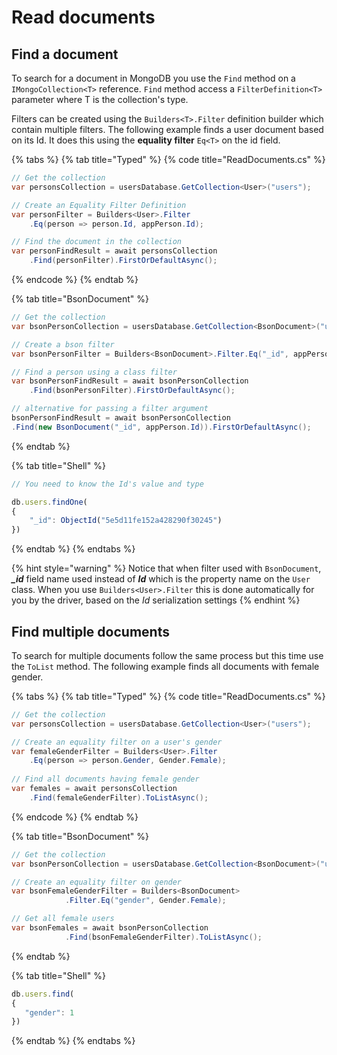 # Read documents

## Find a document

To search for a document in MongoDB you use the `Find` method on a `IMongoCollection<T>` reference. `Find` method access a `FilterDefinition<T>` parameter where T is the collection's type. 

Filters can be created using the `Builders<T>.Filter` definition builder which contain multiple filters. The following example finds a user document based on its Id. It does this using the **equality filter** `Eq<T>` on the id field.

{% tabs %}
{% tab title="Typed" %}
{% code title="ReadDocuments.cs" %}
```csharp
// Get the collection
var personsCollection = usersDatabase.GetCollection<User>("users");

// Create an Equality Filter Definition
var personFilter = Builders<User>.Filter
    .Eq(person => person.Id, appPerson.Id);

// Find the document in the collection    
var personFindResult = await personsCollection
    .Find(personFilter).FirstOrDefaultAsync();
```
{% endcode %}
{% endtab %}

{% tab title="BsonDocument" %}
```csharp
// Get the collection
var bsonPersonCollection = usersDatabase.GetCollection<BsonDocument>("users");

// Create a bson filter
var bsonPersonFilter = Builders<BsonDocument>.Filter.Eq("_id", appPerson.Id);

// Find a person using a class filter
var bsonPersonFindResult = await bsonPersonCollection
    .Find(bsonPersonFilter).FirstOrDefaultAsync();

// alternative for passing a filter argument
bsonPersonFindResult = await bsonPersonCollection
.Find(new BsonDocument("_id", appPerson.Id)).FirstOrDefaultAsync();
```
{% endtab %}

{% tab title="Shell" %}
```javascript
// You need to know the Id's value and type

db.users.findOne(
{
    "_id": ObjectId("5e5d11fe152a428290f30245")
})
```
{% endtab %}
{% endtabs %}

{% hint style="warning" %}
 Notice that when filter used with `BsonDocument`, _**\_id**_  field name used instead of _**Id**_ which is the property name on the `User` class. When you use `Builders<User>.Filter` this is done automatically for you by the driver, based on the _Id_ serialization settings
{% endhint %}

## Find multiple documents

To search for multiple documents follow the same process but this time use the `ToList` method. The following example finds all documents with female gender.

{% tabs %}
{% tab title="Typed" %}
{% code title="ReadDocuments.cs" %}
```csharp
// Get the collection
var personsCollection = usersDatabase.GetCollection<User>("users");

// Create an equality filter on a user's gender
var femaleGenderFilter = Builders<User>.Filter
    .Eq(person => person.Gender, Gender.Female);
    
// Find all documents having female gender
var females = await personsCollection
    .Find(femaleGenderFilter).ToListAsync();
```
{% endcode %}
{% endtab %}

{% tab title="BsonDocument" %}
```csharp
// Get the collection
var bsonPersonCollection = usersDatabase.GetCollection<BsonDocument>("users");

// Create an equality filter on gender
var bsonFemaleGenderFilter = Builders<BsonDocument>
            .Filter.Eq("gender", Gender.Female);

// Get all female users
var bsonFemales = await bsonPersonCollection
            .Find(bsonFemaleGenderFilter).ToListAsync();
```
{% endtab %}

{% tab title="Shell" %}
```javascript
db.users.find(
{
   "gender": 1
})
```
{% endtab %}
{% endtabs %}



